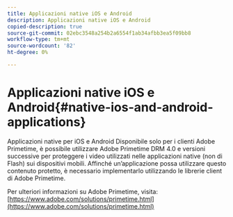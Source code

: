 ```yaml
---
title: Applicazioni native iOS e Android
description: Applicazioni native iOS e Android
copied-description: true
source-git-commit: 02ebc3548a254b2a6554f1ab34afbb3ea5f09bb8
workflow-type: tm+mt
source-wordcount: '82'
ht-degree: 0%

---
```


# Applicazioni native iOS e Android{#native-ios-and-android-applications}

Applicazioni native per iOS e Android Disponibile solo per i clienti Adobe Primetime, è possibile utilizzare Adobe Primetime DRM 4.0 e versioni successive per proteggere i video utilizzati nelle applicazioni native (non di Flash) sui dispositivi mobili. Affinché un’applicazione possa utilizzare questo contenuto protetto, è necessario implementarlo utilizzando le librerie client di Adobe Primetime.

Per ulteriori informazioni su Adobe Primetime, visita: [https://www.adobe.com/solutions/primetime.html](https://www.adobe.com/solutions/primetime.html)
